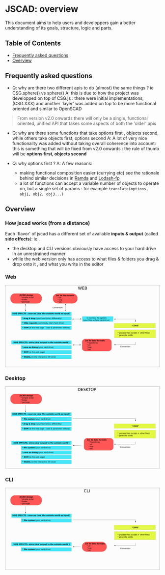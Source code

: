 # JSCAD: overview

This document aims to help users and developpers gain a better understanding of its goals, structure, logic and parts.

## Table of Contents

- [Frequently asked questions](#frequently-asked-questions)
- [Overview](#overview)


## Frequently asked questions

* Q: why are there two different apis to do (almost) the same things ? ie CSG.sphere() vs sphere()
A: this is due to how the project was developped on top of CSG.js : there were initial implementations,
(CSG.XXX) and another 'layer' was added on top to be more functional oriented and similar to OpenSCAD

> From version v2.0 onwards there will only be a single, functional oriented, unified API that takes
some aspects of both the 'older' apis

* Q: why are there some functions that take options first , objects second, while others take objects first,
options second
A: A lot of very nice functionality was added without taking overall coherence into account: this is something that will be fixed from v2.0 onwards : the rule of thumb will be **options first, objects second**

* Q: why options first ?
A: A few reasons:
  * making functional composition easier (currying etc) see the rationale behind similar decisions in [Ramda]()
  and [Lodash-fp]()
  * a lot of functions can accept a variable number of objects to operate on, but a single set of params : for example ```translate(options, obj1, obj2, obj3...)```


## Overview
  ### How jscad works (from a distance)

  Each 'flavor' of jscad has a different set of available **inputs & output** (called **side effects**): ie , 
  * the desktop and CLI versions obviously have access to your hard drive in an unrestrained manner
  * while the web version only has access to what files & folders you drag & drop onto it , and what you write in the editor

  ### Web

  ![High level web logic](./jscad-overview-web.svg)

  ### Desktop

  ![High level web logic](./jscad-overview-desktop.svg)

  ### CLI

  ![High level web logic](./jscad-overview-cli.svg)

